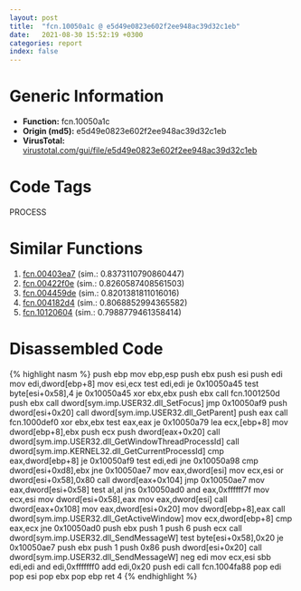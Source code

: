 ```yaml
---
layout: post
title:  "fcn.10050a1c @ e5d49e0823e602f2ee948ac39d32c1eb"
date:   2021-08-30 15:52:19 +0300
categories: report
index: false
---
```


# Generic Information
- **Function:** fcn.10050a1c
- **Origin (md5):** e5d49e0823e602f2ee948ac39d32c1eb
- **VirusTotal:** [virustotal.com/gui/file/e5d49e0823e602f2ee948ac39d32c1eb][virustotal_ref]

# Code Tags
<span class="tag" id="PROCESS">PROCESS</span>


# Similar Functions

1. [fcn.00403ea7][similar_1_ref] (sim.: 0.8373110790860447)
2. [fcn.00422f0e][similar_2_ref] (sim.: 0.8260587408561503)
3. [fcn.004459de][similar_3_ref] (sim.: 0.8201381811016016)
4. [fcn.004182d4][similar_4_ref] (sim.: 0.8068852994365582)
5. [fcn.10120604][similar_5_ref] (sim.: 0.7988779461358414)


# Disassembled Code

{% highlight nasm %}
push ebp
mov ebp,esp
push ebx
push esi
push edi
mov edi,dword[ebp+8]
mov esi,ecx
test edi,edi
je 0x10050a45
test byte[esi+0x58],4
je 0x10050a45
xor ebx,ebx
push ebx
call fcn.1001250d
push ebx
call dword[sym.imp.USER32.dll_SetFocus]
jmp 0x10050af9
push dword[esi+0x20]
call dword[sym.imp.USER32.dll_GetParent]
push eax
call fcn.1000def0
xor ebx,ebx
test eax,eax
je 0x10050a79
lea ecx,[ebp+8]
mov dword[ebp+8],ebx
push ecx
push dword[eax+0x20]
call dword[sym.imp.USER32.dll_GetWindowThreadProcessId]
call dword[sym.imp.KERNEL32.dll_GetCurrentProcessId]
cmp eax,dword[ebp+8]
je 0x10050af9
test edi,edi
jne 0x10050a98
cmp dword[esi+0xd8],ebx
jne 0x10050ae7
mov eax,dword[esi]
mov ecx,esi
or dword[esi+0x58],0x80
call dword[eax+0x104]
jmp 0x10050ae7
mov eax,dword[esi+0x58]
test al,al
jns 0x10050ad0
and eax,0xffffff7f
mov ecx,esi
mov dword[esi+0x58],eax
mov eax,dword[esi]
call dword[eax+0x108]
mov eax,dword[esi+0x20]
mov dword[ebp+8],eax
call dword[sym.imp.USER32.dll_GetActiveWindow]
mov ecx,dword[ebp+8]
cmp eax,ecx
jne 0x10050ad0
push ebx
push 1
push 6
push ecx
call dword[sym.imp.USER32.dll_SendMessageW]
test byte[esi+0x58],0x20
je 0x10050ae7
push ebx
push 1
push 0x86
push dword[esi+0x20]
call dword[sym.imp.USER32.dll_SendMessageW]
neg edi
mov ecx,esi
sbb edi,edi
and edi,0xfffffff0
add edi,0x20
push edi
call fcn.1004fa88
pop edi
pop esi
pop ebx
pop ebp
ret 4
{% endhighlight %}


[similar_1_ref]: /report/fcn.00403ea7@35bedc5498306afe90b32d21d460d74f
[similar_2_ref]: /report/fcn.00422f0e@7b00dd8f2abf54a73bfb09681334ff78
[similar_3_ref]: /report/fcn.004459de@b3771987fba16f4fba07d1109ec72c76
[similar_4_ref]: /report/fcn.004182d4@ba5ec83721de3ca10b3c9583f3b2c6a1
[similar_5_ref]: /report/fcn.10120604@e5d49e0823e602f2ee948ac39d32c1eb
[virustotal_ref]: https://www.virustotal.com/gui/file/e5d49e0823e602f2ee948ac39d32c1eb